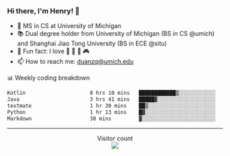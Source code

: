 ### Hi there, I'm Henry! 👋

- 🔭 MS in CS at University of Michigan
- 📚 Dual degree holder from University of Michigan (BS in CS @umich) and Shanghai Jiao Tong University (BS in ECE @situ)
- 🍁 Fun fact: I love 📸 🏓 🍜 🎮
- 📫 How to reach me: [duanzq@umich.edu](mailto:duanzq@umich.edu)

📊 Weekly coding breakdown
<!--START_SECTION:waka-->

```txt
Kotlin                     8 hrs 10 mins   ████████████▒░░░░░░░░░░░░   48.74 %
Java                       3 hrs 41 mins   █████▓░░░░░░░░░░░░░░░░░░░   22.01 %
textmate                   1 hr 30 mins    ██▒░░░░░░░░░░░░░░░░░░░░░░   09.01 %
Python                     1 hr 13 mins    █▓░░░░░░░░░░░░░░░░░░░░░░░   07.31 %
Markdown                   30 mins         ▓░░░░░░░░░░░░░░░░░░░░░░░░   03.00 %
```

<!--END_SECTION:waka-->

***
<p align="center"> 
  Visitor count<br>
  <img src="https://profile-counter.glitch.me/zlzq-duanzq/count.svg" />
</p>

<!-- ![Henry Duan's GitHub stats](https://github-readme-stats.vercel.app/api?username=zlzq-duanzq&show_icons=true)

![trophy](https://github-profile-trophy.vercel.app/?username=zlzq-duanzq&column=7)

[![Top Langs](https://github-readme-stats.vercel.app/api/top-langs/?username=zlzq-duanzq&layout=compact)](https://github.com/zlzq-duanzq/github-readme-stats) -->
